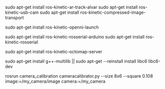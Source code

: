 sudo apt-get install ros-kinetic-ar-track-alvar
sudo apt-get install ros-kinetic-usb-cam
sudo apt-get install ros-kinetic-compressed-image-transport

sudo apt-get install ros-kinetic-openni-launch

sudo apt-get install ros-kinetic-rosserial-arduino
sudo apt-get install ros-kinetic-rosserial

sudo apt-get install ros-kinetic-octomap-server

sudo apt-get install g++-multilib || sudo apt-get --reinstall install libc6 libc6-dev

rosrun camera_calibration cameracalibrator.py --size 8x6 --square 0.108 image:=/my_camera/image camera:=/my_camera
